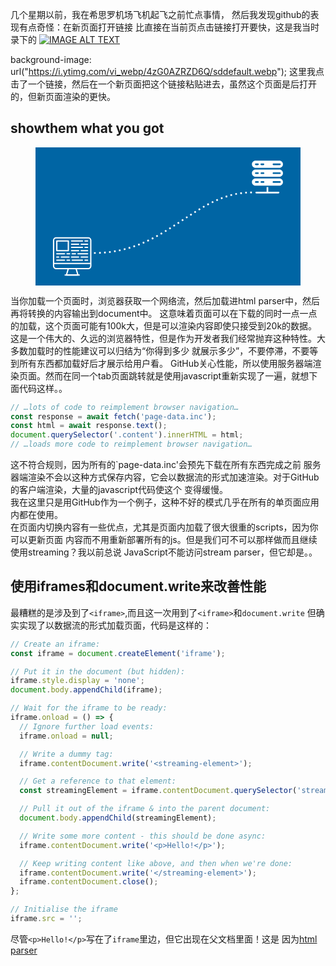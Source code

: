 几个星期以前，我在希思罗机场飞机起飞之前忙点事情，
然后我发现github的表现有点奇怪：在新页面打开链接
比直接在当前页点击链接打开要快，这是我当时录下的
[![IMAGE ALT TEXT](https://i.ytimg.com/vi_webp/4zG0AZRZD6Q/sddefault.webp)](https://i.ytimg.com/vi_webp/4zG0AZRZD6Q/sddefault.webp)

background-image: url("https://i.ytimg.com/vi_webp/4zG0AZRZD6Q/sddefault.webp");
这里我点击了一个链接，然后在一个新页面把这个链接粘贴进去，虽然这个页面是后打开的，但新页面渲染的更快。
## showthem what you got
<figure class="full-figure connection-diagram blueprint animate-diagram" style="background-color: #0065a4">
<svg viewBox="0 0 1920 1000">
  <g fill="#fff">
    <path d="M1594 148.6h173c14.5 0 26-11.4 26-26 0-14.5-11.5-26-26-26h-173c-14.5 0-26 11.5-26 26 0 14.6 11.5 26 26 26zm130-32h46.7c3 0 6.2 3 6.2 6s-3.2 6-6.3 6H1724c-3 0-6-3-6-6s3-6 6-6zm-88 0h15.4c3 0 6.2 3 6.2 6s-3 6-6.2 6H1636c-3 0-6-3-6-6s3-6 6-6zm-39.6 0h15.3c3 0 6 3 6 6s-3 6-6 6h-15.3c-3 0-6.2-3-6.2-6s2.3-6 6.2-6zM1767 225h-173c-14.5 0-26 11.6-26 26 0 14.7 11.5 26 26 26h173c14.5 0 26-11.3 26-26 0-14.4-11.5-26-26-26zm-155.3 32.2h-15.3c-3 0-6.2-3-6.2-6s3-6.2 6.2-6.2h15.3c3 0 6 3 6 6 0 3.2-3 6.2-6 6.2zm40.5 0H1637c-3.2 0-6.2-3-6.2-6s3-6.2 6-6.2h15.4c3 0 6 3 6 6 0 3.2-3 6.2-6 6.2zm118.5 0H1724c-3 0-6-3-6-6s3-6.2 6-6.2h46.7c3 0 6.2 3 6.2 6 0 3.2-3.2 6.2-6.3 6.2zM1767 161h-173c-14.5 0-26 11.3-26 26 0 14.4 11.5 26 26 26h173c14.5 0 26-11.6 26-26 0-14.7-11.5-26-26-26zm-155.3 32h-15.3c-3 0-6.2-3-6.2-6 0-3.2 3-6.2 6.2-6.2h15.3c3 0 6 3 6 6 0 4-3 6.2-6 6.2zm40.5 0H1637c-3.2 0-6.2-3-6.2-6 0-3.2 3-6.2 6-6.2h15.4c3 0 6 3 6 6 0 4-3 6.2-6 6.2zm118.5 0H1724c-3 0-6-3-6-6 0-3.2 3-6.2 6-6.2h46.7c3 0 6.2 3 6.2 6 0 4-3.2 6.2-6.3 6.2zM1761.6 321.5h-75v-33.7h-12.2v33.7h-75c-3 0-6 3-6 6 0 3.2 3 6.2 6 6.2h161.4c3 0 6-3 6-6 1-3.2-2.2-6.2-5.2-6.2z"></path>
  </g>
  <path class="connection-path" d="M423.7 765.3c538.6-.7 725.8-446.7 1153.7-438.5" fill="none" stroke="#fff" stroke-width="12.1" stroke-dasharray="12.1 24.2"></path>
  <g transform="matrix(.68416 0 0 .68416 -214.763 495.975)">
    <path class="page-img" fill="none" stroke="#fff" stroke-width="13.58414" stroke-linecap="round" stroke-linejoin="round" d="M661.7 266.5H539.5v102h122.2z"></path>
    <clipPath class="page-loading" id="a">
      <path fill="#fff" d="M518.8 252.7H883v235H519z"></path>
    </clipPath>
    <g clip-path="url(#a)" class="page-text" fill="none" stroke="#fff" stroke-width="13.6" stroke-linecap="round" stroke-linejoin="round">
      <path d="M695.7 300.5h74.7M797.6 300.5h68M695.7 334.4H811M838.3 334.4h27.2M695.7 266.5H811M838.3 266.5h27.2M695.7 436.3h74.7M797.6 436.3h68M695.7 368.4h74.7M797.6 368.4h68M702.5 402.4h34M763.6 402.4h102M539.5 402.4H621M648 402.4h27.3M702.5 470.3H811M838.3 470.3h27.2M539.5 470.3H621M648 470.3h27.3M539.5 436.3h20.3M587 436.3h81.5"></path>
    </g>
    <path d="M899.4 504.2h-394V259.7c0-15 12.3-27 27.3-27h339.6c15 0 27 12 27 27v244.5zM872.3 558.6H532.7c-15 0-27.2-12.2-27.2-27.2v-27.2h394v27.2c0 15-12.2 27.2-27.2 27.2z" fill="none" stroke="#fff" stroke-width="13.6" stroke-linecap="round" stroke-linejoin="round"></path>
    <path fill="none" stroke="#fff" stroke-width="13.58414" stroke-linecap="round" stroke-linejoin="round" d="M641.3 626.5l20.4-68h81.5l20.4 68z"></path>
    <path d="M777.2 626.5H627.8" fill="none" stroke="#fff" stroke-width="13.6" stroke-linecap="round" stroke-linejoin="round"></path>
  </g>
</svg>
</figure>  
当你加载一个页面时，浏览器获取一个网络流，然后加载进html parser中，然后再将转换的内容输出到document中。
这意味着页面可以在下载的同时一点一点的加载，这个页面可能有100k大，但是可以渲染内容即使只接受到20k的数据。  
这是一个伟大的、久远的浏览器特性，但是作为开发者我们经常抛弃这种特性。大多数加载时的性能建议可以归结为“你得到多少
就展示多少”，不要停滞，不要等到所有东西都加载好后才展示给用户看。  
GitHub关心性能，所以使用服务器端渲染页面。然而在同一个tab页面跳转就是使用javascript重新实现了一遍，就想下面代码这样。。

```javascript
// …lots of code to reimplement browser navigation…
const response = await fetch('page-data.inc');
const html = await response.text();
document.querySelector('.content').innerHTML = html;
// …loads more code to reimplement browser navigation…

```
这不符合规则，因为所有的`page-data.inc'会预先下载在所有东西完成之前
服务器端渲染不会以这种方式保存内容，它会以数据流的形式加速渲染。对于GitHub的客户端渲染，大量的javascript代码使这个
变得缓慢。  
我在这里只是用GitHub作为一个例子，这种不好的模式几乎在所有的单页面应用内都在使用。  
在页面内切换内容有一些优点，尤其是页面内加载了很大很重的scripts，因为你可以更新页面
内容而不用重新部署所有的js。但是我们可不可以那样做而且继续使用streaming？我以前总说
JavaScript不能访问stream parser，但它却是。。
## 使用iframes和document.write来改善性能
最糟糕的是涉及到了`<iframe>`,而且这一次用到了`<iframe>`和`document.write`
但确实实现了以数据流的形式加载页面，代码是这样的：

```javascript
// Create an iframe:
const iframe = document.createElement('iframe');

// Put it in the document (but hidden):
iframe.style.display = 'none';
document.body.appendChild(iframe);

// Wait for the iframe to be ready:
iframe.onload = () => {
  // Ignore further load events:
  iframe.onload = null;

  // Write a dummy tag:
  iframe.contentDocument.write('<streaming-element>');

  // Get a reference to that element:
  const streamingElement = iframe.contentDocument.querySelector('streaming-element');

  // Pull it out of the iframe & into the parent document:
  document.body.appendChild(streamingElement);

  // Write some more content - this should be done async:
  iframe.contentDocument.write('<p>Hello!</p>');

  // Keep writing content like above, and then when we're done:
  iframe.contentDocument.write('</streaming-element>');
  iframe.contentDocument.close();
};

// Initialise the iframe
iframe.src = '';
```
尽管`<p>Hello!</p>`写在了`iframe`里边，但它出现在父文档里面！这是
因为[html parser](https://html.spec.whatwg.org/multipage/syntax.html#parsing)